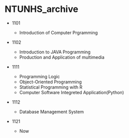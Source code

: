 # NTUNHS_archive

- 1101
  - Introduction of Computer Prgramming

- 1102
  - Introduction to JAVA Programming
  - Production and Application of multimedia

- 1111
  - Programming Logic
  - Object-Oriented Programming
  - Statistical Programming with R
  - Computer Software Integreted Application(Python)
 
- 1112
  -  Database Management System
    
- 1121
  - Now
